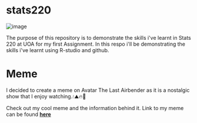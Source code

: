 # stats220
![image](https://user-images.githubusercontent.com/101681189/158823215-5e7da898-ee95-48f6-9a00-01933f5210c0.png)

The purpose of this repository is to demonstrate the skills i've learnt in Stats 220 at UOA for my first Assignment. In this respo i'll be demonstrating the skills i've learnt using R-studio and github. 

# Meme
I decided to create a meme on Avatar The Last Airbender as it is a nostalgic show that I enjoy watching.💧⛰🔥💨

Check out my cool meme and the information behind it. Link to my meme can be found [**here**](https://ar7825.github.io/stats220/) 
